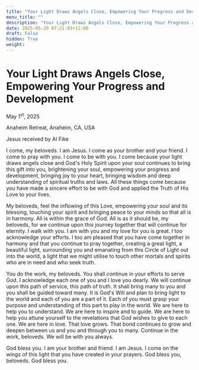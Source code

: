 ```yaml
---
title: "Your Light Draws Angels Close, Empowering Your Progress and Development"
menu_title: ""
description: "Your Light Draws Angels Close, Empowering Your Progress and Development"
date: 2025-05-20 07:21:03+11:00
draft: False
hidden: True
weight:
---
```

# Your Light Draws Angels Close, Empowering Your Progress and Development

May 1<sup>st</sup>, 2025

Anaheim Retreat, Anaheim, CA, USA

Jesus received by Al Fike

I come, my beloveds. I am Jesus. I come as your brother and your friend. I come to pray with you. I come to be with you. I come because your light draws angels close and God's Holy Spirit upon your soul continues to bring this gift into you, brightening your soul, empowering your progress and development, bringing joy to your heart, bringing wisdom and deep understanding of spiritual truths and laws. All these things come because you have made a sincere effort to be with God and applied the Truth of His Love to your lives.

My beloveds, feel the inflowing of this Love, empowering your soul and its blessing, touching your spirit and bringing peace to your minds so that all is in harmony. All is within the grace of God. All is as it should be, my beloveds, for we continue upon this journey together that will continue for eternity. I walk with you. I am with you and my love for you is great. I too acknowledge your efforts. I too am pleased that you have come together in harmony and that you continue to pray together, creating a great light, a beautiful light, surrounding you and emanating from this Circle of Light out into the world, a light that we might utilise to touch other mortals and spirits who are in need and who seek truth.

You do the work, my beloveds. You shall continue in your efforts to serve God. I acknowledge each one of you and I love you dearly. We will continue upon this path of service, this path of truth. It shall bring many to you and you shall be guided toward many. It is God's Will and plan to bring light to the world and each of you are a part of it. Each of you must grasp your purpose and understanding of this part to play in the world. We are here to help you to understand. We are here to inspire and to guide. We are here to help you attune yourself to the revelations that God wishes to give to each one. We are here in love. That love grows. That bond continues to grow and deepen between us and you and through you to many. Continue in the work, beloveds. We will be with you always.

God bless you. I am your brother and friend. I am Jesus. I come on the wings of this light that you have created in your prayers. God bless you, beloveds. God bless you.
